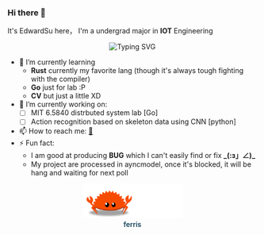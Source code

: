 ### Hi there 👋

It's EdwardSu here， I'm a undergrad major in **IOT** Engineering

<!-- [![Typing SVG](https://readme-typing-svg.herokuapp.com?font=Roboto+Mono&duration=3000&pause=1000&color=000000&width=435&lines=Carry+out+some+interesting+project;+whether+useless+or+not)](https://git.io/typing-svg) -->

<div align="center">
    <img src="https://readme-typing-svg.herokuapp.com?font=Roboto+Mono&weight=500&pause=1000&color=000000&width=435&height=35&lines=Carry+out+some+interesting+project;Wether+it's+useless+or+not" alt="Typing SVG" />
</div>

- 🌱 I’m currently learning
    - **Rust** currently my favorite lang 
        (though it's always tough fighting with the compiler)
    - **Go** just for lab :P
    - **CV** but just a little XD
- 🔭 I’m currently working on:
    - [ ] MIT 6.5840 distrbuted system lab [Go]
    - [ ] Action recognition based on skeleton data using CNN [python]
- 📫 How to reach me:  [📨 ](edsu.travailleur@gmail.com)
- ⚡ Fun fact: 
    - I am good at producing **BUG** which I can't easily find or fix **\_(:з」∠)_**
    - My project are processed in ayncmodel, once it's blocked, it will be hang and waiting for next poll

<div align="center">
    <img style="border-radius: 0.3125em;
        max-height:40%;
        max-width:40%;
        width:auto;
        height:auto;" 
    src="assets\ferris.gif">
    <br>
    <div style="color:orange;
    display: inline-block;
    font-weight:600;
    color: #164456;
    padding: 2px;">ferris</div>
</div>

<!--
**zentialEdwardSu/zentialEdwardSu** is a ✨ _special_ ✨ repository because its `README.md` (this file) appears on your GitHub profile.

Here are some ideas to get you started:

- 🔭 I’m currently working on ...
- 🌱 I’m currently learning ...
- 👯 I’m looking to collaborate on ...
- 🤔 I’m looking for help with ...
- 💬 Ask me about ...
- 📫 How to reach me: ...
- 😄 Pronouns: ...
- ⚡ Fun fact: ...
-->
